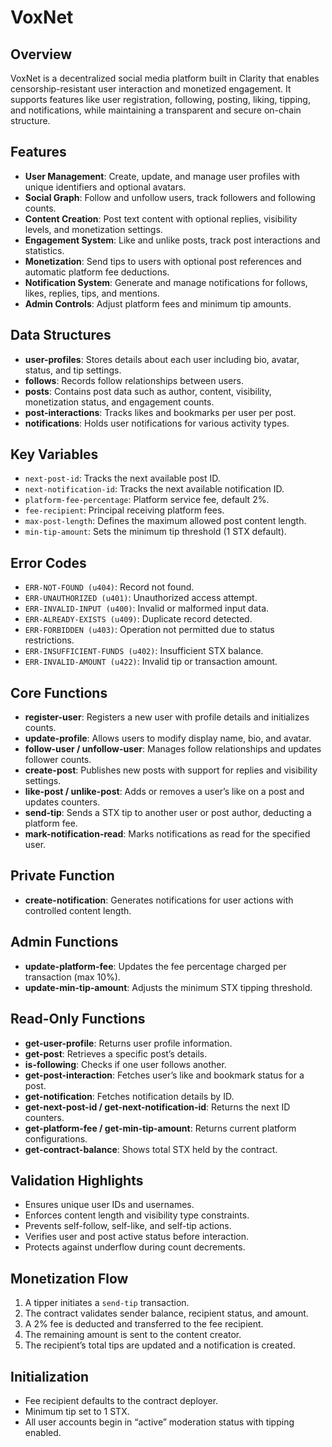 # VoxNet

## Overview

VoxNet is a decentralized social media platform built in Clarity that enables censorship-resistant user interaction and monetized engagement. It supports features like user registration, following, posting, liking, tipping, and notifications, while maintaining a transparent and secure on-chain structure.

## Features

* **User Management**: Create, update, and manage user profiles with unique identifiers and optional avatars.
* **Social Graph**: Follow and unfollow users, track followers and following counts.
* **Content Creation**: Post text content with optional replies, visibility levels, and monetization settings.
* **Engagement System**: Like and unlike posts, track post interactions and statistics.
* **Monetization**: Send tips to users with optional post references and automatic platform fee deductions.
* **Notification System**: Generate and manage notifications for follows, likes, replies, tips, and mentions.
* **Admin Controls**: Adjust platform fees and minimum tip amounts.

## Data Structures

* **user-profiles**: Stores details about each user including bio, avatar, status, and tip settings.
* **follows**: Records follow relationships between users.
* **posts**: Contains post data such as author, content, visibility, monetization status, and engagement counts.
* **post-interactions**: Tracks likes and bookmarks per user per post.
* **notifications**: Holds user notifications for various activity types.

## Key Variables

* `next-post-id`: Tracks the next available post ID.
* `next-notification-id`: Tracks the next available notification ID.
* `platform-fee-percentage`: Platform service fee, default 2%.
* `fee-recipient`: Principal receiving platform fees.
* `max-post-length`: Defines the maximum allowed post content length.
* `min-tip-amount`: Sets the minimum tip threshold (1 STX default).

## Error Codes

* `ERR-NOT-FOUND (u404)`: Record not found.
* `ERR-UNAUTHORIZED (u401)`: Unauthorized access attempt.
* `ERR-INVALID-INPUT (u400)`: Invalid or malformed input data.
* `ERR-ALREADY-EXISTS (u409)`: Duplicate record detected.
* `ERR-FORBIDDEN (u403)`: Operation not permitted due to status restrictions.
* `ERR-INSUFFICIENT-FUNDS (u402)`: Insufficient STX balance.
* `ERR-INVALID-AMOUNT (u422)`: Invalid tip or transaction amount.

## Core Functions

* **register-user**: Registers a new user with profile details and initializes counts.
* **update-profile**: Allows users to modify display name, bio, and avatar.
* **follow-user / unfollow-user**: Manages follow relationships and updates follower counts.
* **create-post**: Publishes new posts with support for replies and visibility settings.
* **like-post / unlike-post**: Adds or removes a user’s like on a post and updates counters.
* **send-tip**: Sends a STX tip to another user or post author, deducting a platform fee.
* **mark-notification-read**: Marks notifications as read for the specified user.

## Private Function

* **create-notification**: Generates notifications for user actions with controlled content length.

## Admin Functions

* **update-platform-fee**: Updates the fee percentage charged per transaction (max 10%).
* **update-min-tip-amount**: Adjusts the minimum STX tipping threshold.

## Read-Only Functions

* **get-user-profile**: Returns user profile information.
* **get-post**: Retrieves a specific post’s details.
* **is-following**: Checks if one user follows another.
* **get-post-interaction**: Fetches user’s like and bookmark status for a post.
* **get-notification**: Fetches notification details by ID.
* **get-next-post-id / get-next-notification-id**: Returns the next ID counters.
* **get-platform-fee / get-min-tip-amount**: Returns current platform configurations.
* **get-contract-balance**: Shows total STX held by the contract.

## Validation Highlights

* Ensures unique user IDs and usernames.
* Enforces content length and visibility type constraints.
* Prevents self-follow, self-like, and self-tip actions.
* Verifies user and post active status before interaction.
* Protects against underflow during count decrements.

## Monetization Flow

1. A tipper initiates a `send-tip` transaction.
2. The contract validates sender balance, recipient status, and amount.
3. A 2% fee is deducted and transferred to the fee recipient.
4. The remaining amount is sent to the content creator.
5. The recipient’s total tips are updated and a notification is created.

## Initialization

* Fee recipient defaults to the contract deployer.
* Minimum tip set to 1 STX.
* All user accounts begin in “active” moderation status with tipping enabled.
